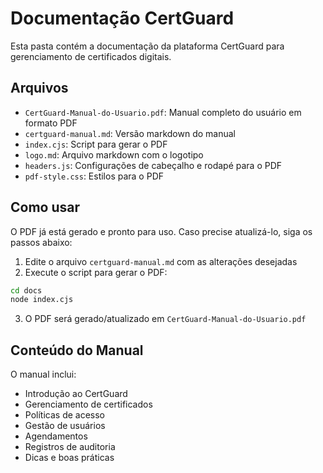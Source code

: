 # Documentação CertGuard

Esta pasta contém a documentação da plataforma CertGuard para gerenciamento de certificados digitais.

## Arquivos

- `CertGuard-Manual-do-Usuario.pdf`: Manual completo do usuário em formato PDF
- `certguard-manual.md`: Versão markdown do manual
- `index.cjs`: Script para gerar o PDF
- `logo.md`: Arquivo markdown com o logotipo
- `headers.js`: Configurações de cabeçalho e rodapé para o PDF
- `pdf-style.css`: Estilos para o PDF

## Como usar

O PDF já está gerado e pronto para uso. Caso precise atualizá-lo, siga os passos abaixo:

1. Edite o arquivo `certguard-manual.md` com as alterações desejadas
2. Execute o script para gerar o PDF:

```bash
cd docs
node index.cjs
```

3. O PDF será gerado/atualizado em `CertGuard-Manual-do-Usuario.pdf`

## Conteúdo do Manual

O manual inclui:

- Introdução ao CertGuard
- Gerenciamento de certificados
- Políticas de acesso
- Gestão de usuários
- Agendamentos
- Registros de auditoria
- Dicas e boas práticas